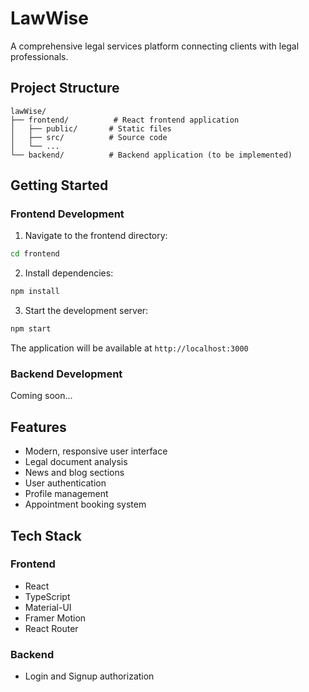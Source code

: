 # LawWise

A comprehensive legal services platform connecting clients with legal professionals.

## Project Structure

```
lawWise/
├── frontend/          # React frontend application
│   ├── public/       # Static files
│   ├── src/          # Source code
│   └── ...
└── backend/          # Backend application (to be implemented)
```

## Getting Started

### Frontend Development

1. Navigate to the frontend directory:
```bash
cd frontend
```

2. Install dependencies:
```bash
npm install
```

3. Start the development server:
```bash
npm start
```

The application will be available at `http://localhost:3000`

### Backend Development

Coming soon...

## Features

- Modern, responsive user interface
- Legal document analysis
- News and blog sections
- User authentication
- Profile management
- Appointment booking system

## Tech Stack

### Frontend
- React
- TypeScript
- Material-UI
- Framer Motion
- React Router

### Backend 
- Login and Signup authorization
